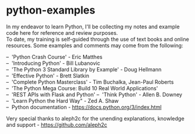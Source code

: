 # python-examples

In my endeavor to learn Python, I'll be collecting my notes and example code here for reference and review purposes.  
To date, my training is self-guided through the use of text books and online resources. Some examples and comments
may come from the following:

–  'Python Crash Course' - Eric Matthes  
–  'Introducing Python' - Bill Lubanovic    
–  'The Python 3 Standard Library by Example' - Doug Hellmann   
–  'Effective Python' - Brett Slatkin  
–  'Complete Python Masterclass' - Tim Buchalka, Jean-Paul Roberts  
–  'The Python Mega Course: Build 10 Real World Applications'  
–  'REST APIs with Flask and Python' 
–  'Think Python' - Allen B. Downey  
–  'Learn Python the Hard Way" - Zed A. Shaw  
–  Python documentation - https://docs.python.org/3/index.html  

Very special thanks to aleph2c for the unending explanations, knowledge and support  - https://github.com/aleph2c

